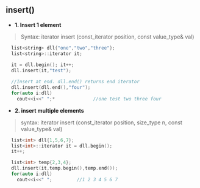 ## insert()
- **1. Insert 1 element**
> Syntax: iterator insert (const_iterator position, const value_type& val)
```c++
  list<string> dll{"one","two","three"};
  list<string>::iterator it;
  
  it = dll.begin(); it++;
  dll.insert(it,"test");

  //Insert at end. dll.end() returns end iterator
  dll.insert(dll.end(),"four");
  for(auto i:dll)
    cout<<i<<" ";*              //one test two three four
```

- **2. insert multiple elements**
> syntax: iterator insert (const_iterator position, size_type n, const value_type& val)
```c++
  list<int> dll{1,5,6,7};
  list<int>::iterator it = dll.begin();
  it++;

  list<int> temp{2,3,4};
  dll.insert(it,temp.begin(),temp.end());
  for(auto i:dll)
    cout<<i<<" ";         //1 2 3 4 5 6 7
```
